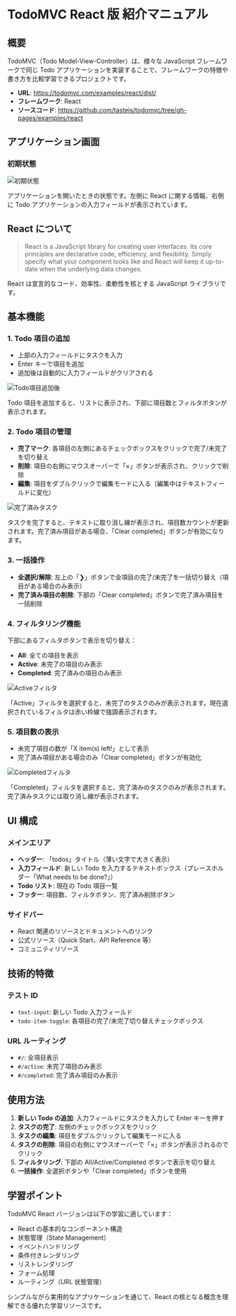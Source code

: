 # TodoMVC React 版 紹介マニュアル

## 概要

TodoMVC（Todo Model-View-Controller）は、様々な JavaScript フレームワークで同じ Todo アプリケーションを実装することで、フレームワークの特徴や書き方を比較学習できるプロジェクトです。

- **URL**: https://todomvc.com/examples/react/dist/
- **フレームワーク**: React
- **ソースコード**: https://github.com/tastejs/todomvc/tree/gh-pages/examples/react

## アプリケーション画面

### 初期状態

![初期状態](screenshots/todomvc-initial-state.png)

アプリケーションを開いたときの状態です。左側に React に関する情報、右側に Todo アプリケーションの入力フィールドが表示されています。

## React について

> React is a JavaScript library for creating user interfaces. Its core principles are declarative code, efficiency, and flexibility. Simply specify what your component looks like and React will keep it up-to-date when the underlying data changes.

React は宣言的なコード、効率性、柔軟性を核とする JavaScript ライブラリです。

## 基本機能

### 1. Todo 項目の追加

- 上部の入力フィールドにタスクを入力
- Enter キーで項目を追加
- 追加後は自動的に入力フィールドがクリアされる

![Todo項目追加後](screenshots/todomvc-with-todos.png)

Todo 項目を追加すると、リストに表示され、下部に項目数とフィルタボタンが表示されます。

### 2. Todo 項目の管理

- **完了マーク**: 各項目の左側にあるチェックボックスをクリックで完了/未完了を切り替え
- **削除**: 項目の右側にマウスオーバーで「×」ボタンが表示され、クリックで削除
- **編集**: 項目をダブルクリックで編集モードに入る（編集中はテキストフィールドに変化）

![完了済みタスク](screenshots/todomvc-completed-task.png)

タスクを完了すると、テキストに取り消し線が表示され、項目数カウントが更新されます。完了済み項目がある場合、「Clear completed」ボタンが有効になります。

### 3. 一括操作

- **全選択/解除**: 左上の「❯」ボタンで全項目の完了/未完了を一括切り替え（項目がある場合のみ表示）
- **完了済み項目の削除**: 下部の「Clear completed」ボタンで完了済み項目を一括削除

### 4. フィルタリング機能

下部にあるフィルタボタンで表示を切り替え：

- **All**: 全ての項目を表示
- **Active**: 未完了の項目のみ表示
- **Completed**: 完了済みの項目のみ表示

![Activeフィルタ](screenshots/todomvc-active-filter.png)

「Active」フィルタを選択すると、未完了のタスクのみが表示されます。現在選択されているフィルタは赤い枠線で強調表示されます。

### 5. 項目数の表示

- 未完了項目の数が「X item(s) left!」として表示
- 完了済み項目がある場合のみ「Clear completed」ボタンが有効化

![Completedフィルタ](screenshots/todomvc-completed-filter.png)

「Completed」フィルタを選択すると、完了済みのタスクのみが表示されます。完了済みタスクには取り消し線が表示されます。

## UI 構成

### メインエリア

- **ヘッダー**: 「todos」タイトル（薄い文字で大きく表示）
- **入力フィールド**: 新しい Todo を入力するテキストボックス（プレースホルダー「What needs to be done?」）
- **Todo リスト**: 現在の Todo 項目一覧
- **フッター**: 項目数、フィルタボタン、完了済み削除ボタン

### サイドバー

- React 関連のリソースとドキュメントへのリンク
- 公式リソース（Quick Start、API Reference 等）
- コミュニティリソース

## 技術的特徴

### テスト ID

- `text-input`: 新しい Todo 入力フィールド
- `todo-item-toggle`: 各項目の完了/未完了切り替えチェックボックス

### URL ルーティング

- `#/`: 全項目表示
- `#/active`: 未完了項目のみ表示
- `#/completed`: 完了済み項目のみ表示

## 使用方法

1. **新しい Todo の追加**: 入力フィールドにタスクを入力して Enter キーを押す
2. **タスクの完了**: 左側のチェックボックスをクリック
3. **タスクの編集**: 項目をダブルクリックして編集モードに入る
4. **タスクの削除**: 項目の右側にマウスオーバーで「×」ボタンが表示されるのでクリック
5. **フィルタリング**: 下部の All/Active/Completed ボタンで表示を切り替え
6. **一括操作**: 全選択ボタンや「Clear completed」ボタンを使用

## 学習ポイント

TodoMVC React バージョンは以下の学習に適しています：

- React の基本的なコンポーネント構造
- 状態管理（State Management）
- イベントハンドリング
- 条件付きレンダリング
- リストレンダリング
- フォーム処理
- ルーティング（URL 状態管理）

シンプルながら実用的なアプリケーションを通じて、React の核となる概念を理解できる優れた学習リソースです。
